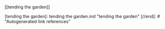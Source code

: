  [[tending the garden]]

[//begin]: # "Autogenerated link references for markdown compatibility"
[tending the garden]: tending the garden.md "tending the garden"
[//end]: # "Autogenerated link references"